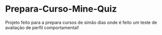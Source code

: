 # Prepara-Curso-Mine-Quiz
Projeto feito para a prepara cursos de simão dias onde é feito um teste de avaliação de perfil comportamental!

